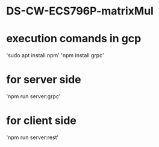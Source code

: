 # DS-CW-ECS796P-matrixMul

# execution comands in gcp
'sudo apt install npm'
'npm install grpc'
# for server side
'npm run server:grpc'
# for client side
'npm run server:rest'

